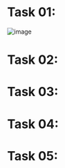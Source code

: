 # Task 01:
![image](https://github.com/user-attachments/assets/c9cc4ece-74fc-4c8a-8f02-5be1d919750c)

# Task 02:

# Task 03:

# Task 04:

# Task 05:
